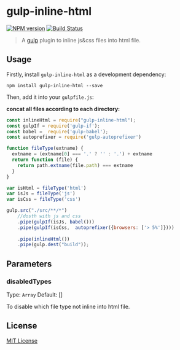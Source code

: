 # gulp-inline-html

[![NPM version](https://img.shields.io/npm/v/gulp-inline-html.svg?style=flat)](https://www.npmjs.com/package/gulp-inline-html)
[![Build Status](https://secure.travis-ci.org/daizch/gulp-inline-html.svg?branch=master)](http://travis-ci.org/daizch/gulp-inline-html)

> A [gulp](https://github.com/gulpjs/gulp) plugin to inline js&css files into html file.

## Usage

Firstly, install `gulp-inline-html` as a development dependency:

```shell
npm install gulp-inline-html --save
```

Then, add it into your `gulpfile.js`:

**concat all files according to each directory:**

```javascript
const inlineHtml = require("gulp-inline-html");
const gulpIf = require('gulp-if');
const babel =  require('gulp-babel');
const autoprefixer = require('gulp-autoprefixer')

function fileType(extname) {
  extname = (extname[0] === '.' ? '' : '.') + extname
  return function (file) {
    return path.extname(file.path) === extname
  }
}

var isHtml = fileType('html')
var isJs = fileType('js')
var isCss = fileType('css')

gulp.src("./src/**/*")
    //dosth with js and css
    .pipe(gulpIf(isJs, babel()))
    .pipe(gulpIf(isCss,  autoprefixer({browsers: ['> 5%']})))
    
    .pipe(inlineHtml())
    .pipe(gulp.dest("build"));
```

## Parameters

### disabledTypes
Type: `Array`
Default: []

To disable which file type not inline into html file.

## License

[MIT License](http://en.wikipedia.org/wiki/MIT_License)